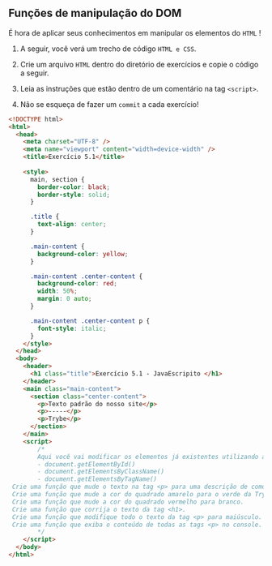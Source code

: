 ## Funções de manipulação do DOM
É hora de aplicar seus conhecimentos em manipular os elementos do `HTML` !

1. A seguir, você verá um trecho de código `HTML e CSS`.

2. Crie um arquivo `HTML` dentro do diretório de exercícios e copie o código a seguir.

3. Leia as instruções que estão dentro de um comentário na tag `<script>`.

4. Não se esqueça de fazer um `commit` a cada exercício!

```html
<!DOCTYPE html>
<html>
  <head>
    <meta charset="UTF-8" />
    <meta name="viewport" content="width=device-width" />
    <title>Exercício 5.1</title>
    
    <style>
      main, section {
        border-color: black;
        border-style: solid;
      }

      .title {
        text-align: center;
      }

      .main-content {
        background-color: yellow;
      }

      .main-content .center-content {
        background-color: red;
        width: 50%;
        margin: 0 auto;
      }

      .main-content .center-content p {
        font-style: italic;
      }
    </style>
  </head>
  <body>
    <header> 
      <h1 class="title">Exercício 5.1 - JavaEscripito </h1>
    </header>    
    <main class="main-content">
      <section class="center-content">
        <p>Texto padrão do nosso site</p>
        <p>-----</p>
        <p>Trybe</p>
      </section>
    </main>
    <script>
        /*
        Aqui você vai modificar os elementos já existentes utilizando apenas as funções:
        - document.getElementById()
        - document.getElementsByClassName()
        - document.getElementsByTagName()
 Crie uma função que mude o texto na tag <p> para uma descrição de como você se vê daqui a 2 anos. (Não gaste tempo pensando no texto e sim realizando o exercício)
 Crie uma função que mude a cor do quadrado amarelo para o verde da Trybe (rgb(76,164,109)).
 Crie uma função que mude a cor do quadrado vermelho para branco.
 Crie uma função que corrija o texto da tag <h1>.
 Crie uma função que modifique todo o texto da tag <p> para maiúsculo.
 Crie uma função que exiba o conteúdo de todas as tags <p> no console.
        */
    </script>
  </body>
</html>
```